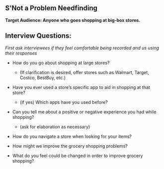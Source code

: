 ## S'Not a Problem Needfinding
**Target Audience: Anyone who goes shopping at big-box stores.**

## Interview Questions:

*First ask interviewees if they feel comfortable being recorded and us using their responses*

- How do you go about shopping at large stores?
    - (If clarification is desired, offer stores such as Walmart, Target, Costco, BestBuy, etc.)

- Have you ever used a store’s specific app to aid in shopping at that store?
    - (if yes) Which apps have you used before?

- Can you tell me about a positive or negative experience you had while shopping?
    - (ask for elaboration as necessary)

- How do you navigate a store when looking for your items?

- How might we improve the grocery shopping problems?
  
- What do you feel could be changed in order to improve grocery shopping?
